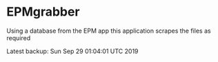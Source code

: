 # EPMgrabber
Using a database from the EPM app this application scrapes the files as required


Latest backup: Sun Sep 29 01:04:01 UTC 2019
